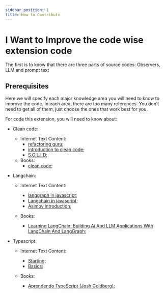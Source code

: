 ```yaml
---
sidebar_position: 1
title: How to Contribute
---
```


# I Want to Improve the code wise extension code
The first is to know that there are three parts of source codes: Observers, LLM and prompt text

## Prerequisites

Here we will specify each major knowledge area you will need to know to improve the code. In each area, there are too many references. You don’t need to get all of them, just choose the ones that work best for you.

For code this extension, you will need to know about:

- Clean code:
    - Internet Text Content:
        - [refactoring guru](https://refactoring.guru/);
        - [introduction to clean code](https://www.task.com.br/blog/clean-code/);
        - [S.O.L.I.D](https://medium.com/desenvolvendo-com-paixao/o-que-%C3%A9-solid-o-guia-completo-para-voc%C3%AA-entender-os-5-princ%C3%ADpios-da-poo-2b937b3fc530);
    - Books:
        - [clean code](https://ptgmedia.pearsoncmg.com/images/9780132350884/samplepages/9780132350884.pdf);

- Langchain:
    - Internet Text Content:
        - [langgraph in javascript](https://langchain-ai.github.io/langgraphjs/tutorials/quickstart/?ajs_aid=83f0d1d4-3125-4698-ab44-8fa745d7b512);
        - [Langchain in javascript](https://js.langchain.com/docs/introduction/);
        - [Asimov introduction](https://hub.asimov.academy/blog/langchain-o-que-e-como-funciona-e-sua-importancia-no-desenvolvimento-com-ia-em-python/);
    
    - Books:
        - [Learning LangChain: Building Ai And LLM Applications With LangChain And LangGraph](https://oceanofpdf.com/authors/mayo-oshin/pdf-learning-langchain-building-ai-and-llm-applications-with-langchain-and-langgraph-download/);

- Typescript:
    - Internet Text Content:
        - [Starting](https://www.typescriptlang.org/docs/handbook/typescript-from-scratch.html);
        - [Basics](https://www.typescriptlang.org/docs/handbook/2/basic-types.html);

    - Books:
        - [Aprendendo TypeScript (Josh Goldberg)](https://pt.scribd.com/document/778280691/Aprendendo-TypeScript-Josh-Goldberg-Z-Library);